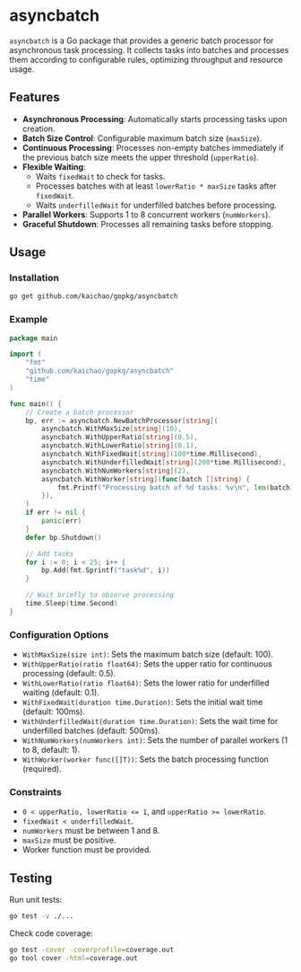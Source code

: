 # asyncbatch

`asyncbatch` is a Go package that provides a generic batch processor for asynchronous task processing. It collects tasks into batches and processes them according to configurable rules, optimizing throughput and resource usage.

## Features

- **Asynchronous Processing**: Automatically starts processing tasks upon creation.
- **Batch Size Control**: Configurable maximum batch size (`maxSize`).
- **Continuous Processing**: Processes non-empty batches immediately if the previous batch size meets the upper threshold (`upperRatio`).
- **Flexible Waiting**:
  - Waits `fixedWait` to check for tasks.
  - Processes batches with at least `lowerRatio * maxSize` tasks after `fixedWait`.
  - Waits `underfilledWait` for underfilled batches before processing.
- **Parallel Workers**: Supports 1 to 8 concurrent workers (`numWorkers`).
- **Graceful Shutdown**: Processes all remaining tasks before stopping.

## Usage

### Installation

```bash
go get github.com/kaichao/gopkg/asyncbatch
```

### Example

```go
package main

import (
    "fmt"
    "github.com/kaichao/gopkg/asyncbatch"
    "time"
)

func main() {
    // Create a batch processor
    bp, err := asyncbatch.NewBatchProcessor[string](
        asyncbatch.WithMaxSize[string](10),
        asyncbatch.WithUpperRatio[string](0.5),
        asyncbatch.WithLowerRatio[string](0.1),
        asyncbatch.WithFixedWait[string](100*time.Millisecond),
        asyncbatch.WithUnderfilledWait[string](200*time.Millisecond),
        asyncbatch.WithNumWorkers[string](2),
        asyncbatch.WithWorker[string](func(batch []string) {
            fmt.Printf("Processing batch of %d tasks: %v\n", len(batch), batch)
        }),
    )
    if err != nil {
        panic(err)
    }
    defer bp.Shutdown()

    // Add tasks
    for i := 0; i < 25; i++ {
        bp.Add(fmt.Sprintf("task%d", i))
    }

    // Wait briefly to observe processing
    time.Sleep(time.Second)
}
```

### Configuration Options

- `WithMaxSize(size int)`: Sets the maximum batch size (default: 100).
- `WithUpperRatio(ratio float64)`: Sets the upper ratio for continuous processing (default: 0.5).
- `WithLowerRatio(ratio float64)`: Sets the lower ratio for underfilled waiting (default: 0.1).
- `WithFixedWait(duration time.Duration)`: Sets the initial wait time (default: 100ms).
- `WithUnderfilledWait(duration time.Duration)`: Sets the wait time for underfilled batches (default: 500ms).
- `WithNumWorkers(numWorkers int)`: Sets the number of parallel workers (1 to 8, default: 1).
- `WithWorker(worker func([]T))`: Sets the batch processing function (required).

### Constraints

- `0 < upperRatio, lowerRatio <= 1`, and `upperRatio >= lowerRatio`.
- `fixedWait < underfilledWait`.
- `numWorkers` must be between 1 and 8.
- `maxSize` must be positive.
- Worker function must be provided.

## Testing

Run unit tests:

```bash
go test -v ./...
```

Check code coverage:

```bash
go test -cover -coverprofile=coverage.out
go tool cover -html=coverage.out
```

